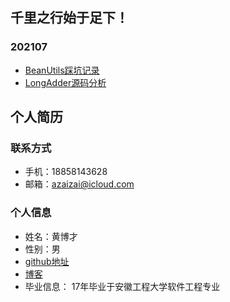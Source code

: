 ## 千里之行始于足下！
### 202107
- [BeanUtils踩坑记录](/bocl/BeanUtils_log)
- [LongAdder源码分析](/bocl/LongAdderCodeAnalysis)


## 个人简历
### 联系方式
- 手机：18858143628
- 邮箱：azaizai@icloud.com

### 个人信息
- 姓名：黄博才
- 性别：男
- [github地址](https://github.com/Never12581/)
- [博客](https://never12581.github.io/bocl/)
- 毕业信息： 17年毕业于安徽工程大学软件工程专业